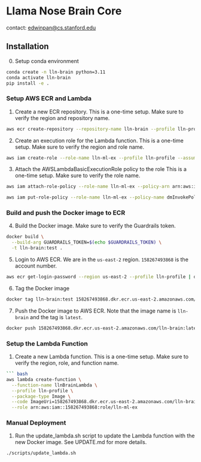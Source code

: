 # Llama Nose Brain Core

contact: edwinpan@cs.stanford.edu

## Installation
0. Setup conda environment
```bash
conda create -n lln-brain python=3.11
conda activate lln-brain
pip install -e .
```

### Setup AWS ECR and Lambda
1. Create a new ECR repository. This is a one-time setup. Make sure to verify the region and repository name. 
```bash
aws ecr create-repository --repository-name lln-brain --profile lln-profile --region us-east-2 --image-scanning-configuration scanOnPush=true --image-tag-mutability MUTABLE
```

2. Create an execution role for the Lambda function. 
This is a one-time setup. Make sure to verify the region and role name.
```bash
aws iam create-role --role-name lln-ml-ex --profile lln-profile --assume-role-policy-document file://policies/trust-policy.json
```

3. Attach the AWSLambdaBasicExecutionRole policy to the role
This is a one-time setup. Make sure to verify the role name.
```bash
aws iam attach-role-policy --role-name lln-ml-ex --policy-arn arn:aws:iam::aws:policy/service-role/AWSLambdaBasicExecutionRole --profile lln-profile
```
```bash
aws iam put-role-policy --role-name lln-ml-ex --policy-name dmInvokePolicy --policy-document file://policies/dm-policy.json
```

### Build and push the Docker image to ECR
4. Build the Docker image. Make sure to verify the Guardrails token.
```bash
docker build \
  --build-arg GUARDRAILS_TOKEN=$(echo $GUARDRAILS_TOKEN) \
  -t lln-brain:test .
```

5. Login to AWS ECR. We are in the `us-east-2` region. `158267493868` is the account number.
```bash
aws ecr get-login-password --region us-east-2 --profile lln-profile | docker login --username AWS --password-stdin 158267493868.dkr.ecr.us-east-2.amazonaws.com
```

6. Tag the Docker image
```bash
docker tag lln-brain:test 158267493868.dkr.ecr.us-east-2.amazonaws.com/lln-brain:latest
```

7. Push the Docker image to AWS ECR. Note that the image name is `lln-brain` and the tag is `latest`.
```bash
docker push 158267493868.dkr.ecr.us-east-2.amazonaws.com/lln-brain:latest
```

### Setup the Lambda Function
1. Create a new Lambda function.
This is a one-time setup. Make sure to verify the region, role, and function name.
```bash
``` bash
aws lambda create-function \
  --function-name llnBrainLambda \
  --profile lln-profile \
  --package-type Image \
  --code ImageUri=158267493868.dkr.ecr.us-east-2.amazonaws.com/lln-brain:latest \
  --role arn:aws:iam::158267493868:role/lln-ml-ex
```

<!-- 2. Update the Lambda function.
This is a one-time setup. Make sure to verify the region, role, and function name.
```bash
aws lambda update-function-configuration \
  --function-name llnBrainLambda \
  --profile lln-profile \
  --package-type Image \
  --image-uri 158267493868.dkr.ecr.us-east-2.amazonaws.com/llama-nose-ml:latest
``` -->

### Manual Deployment
1. Run the update_lambda.sh script to update the Lambda function with the new Docker image. See UPDATE.md for more details.
```bash
./scripts/update_lambda.sh
```